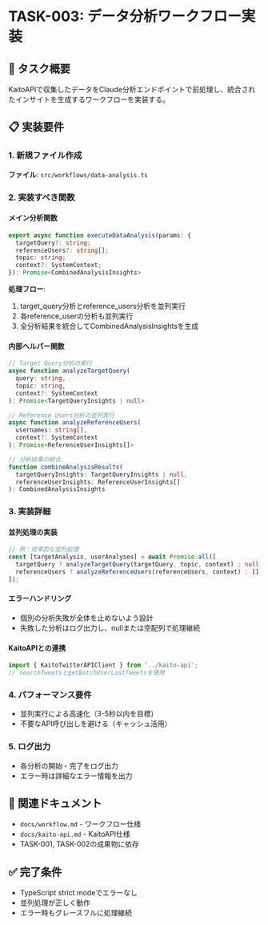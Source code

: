 # TASK-003: データ分析ワークフロー実装

## 🎯 タスク概要
KaitoAPIで収集したデータをClaude分析エンドポイントで前処理し、統合されたインサイトを生成するワークフローを実装する。

## 📋 実装要件

### 1. 新規ファイル作成
**ファイル**: `src/workflows/data-analysis.ts`

### 2. 実装すべき関数

#### メイン分析関数
```typescript
export async function executeDataAnalysis(params: {
  targetQuery?: string;
  referenceUsers?: string[];
  topic: string;
  context?: SystemContext;
}): Promise<CombinedAnalysisInsights>
```

**処理フロー**:
1. target_query分析とreference_users分析を並列実行
2. 各reference_userの分析も並列実行
3. 全分析結果を統合してCombinedAnalysisInsightsを生成

#### 内部ヘルパー関数

```typescript
// Target Query分析の実行
async function analyzeTargetQuery(
  query: string, 
  topic: string,
  context?: SystemContext
): Promise<TargetQueryInsights | null>

// Reference Users分析の並列実行
async function analyzeReferenceUsers(
  usernames: string[],
  context?: SystemContext
): Promise<ReferenceUserInsights[]>

// 分析結果の統合
function combineAnalysisResults(
  targetQueryInsights: TargetQueryInsights | null,
  referenceUserInsights: ReferenceUserInsights[]
): CombinedAnalysisInsights
```

### 3. 実装詳細

#### 並列処理の実装
```typescript
// 例：効率的な並列処理
const [targetAnalysis, userAnalyses] = await Promise.all([
  targetQuery ? analyzeTargetQuery(targetQuery, topic, context) : null,
  referenceUsers ? analyzeReferenceUsers(referenceUsers, context) : []
]);
```

#### エラーハンドリング
- 個別の分析失敗が全体を止めないよう設計
- 失敗した分析はログ出力し、nullまたは空配列で処理継続

#### KaitoAPIとの連携
```typescript
import { KaitoTwitterAPIClient } from '../kaito-api';
// searchTweetsとgetBatchUserLastTweetsを使用
```

### 4. パフォーマンス要件
- 並列実行による高速化（3-5秒以内を目標）
- 不要なAPI呼び出しを避ける（キャッシュ活用）

### 5. ログ出力
- 各分析の開始・完了をログ出力
- エラー時は詳細なエラー情報を出力

## 📁 関連ドキュメント
- `docs/workflow.md` - ワークフロー仕様
- `docs/kaito-api.md` - KaitoAPI仕様
- TASK-001, TASK-002の成果物に依存

## ✅ 完了条件
- TypeScript strict modeでエラーなし
- 並列処理が正しく動作
- エラー時もグレースフルに処理継続
